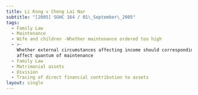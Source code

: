 ```yaml
---
title: Li Kong v Cheng Lai Nar
subtitle: "[2005] SGHC 164 / 01\_September\_2005"
tags:
  - Family Law
  - Maintenance
  - Wife and children -Whether maintenance ordered too high
  - >-
    Whether external circumstances affecting income should correspondingly
    affect quantum of maintenance
  - Family Law
  - Matrimonial assets
  - Division
  - Tracing of direct financial contribution to assets
layout: single
---
```


